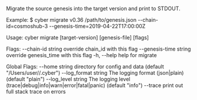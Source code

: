 Migrate the source genesis into the target version and print to STDOUT.

Example:
$ cyber migrate v0.36 /path/to/genesis.json --chain-id=cosmoshub-3 --genesis-time=2019-04-22T17:00:00Z

Usage:
  cyber migrate [target-version] [genesis-file] [flags]

Flags:
      --chain-id string       override chain_id with this flag
      --genesis-time string   override genesis_time with this flag
  -h, --help                  help for migrate

Global Flags:
      --home string         directory for config and data (default "/Users/user//.cyber")
      --log_format string   The logging format (json|plain) (default "plain")
      --log_level string    The logging level (trace|debug|info|warn|error|fatal|panic) (default "info")
      --trace               print out full stack trace on errors

